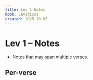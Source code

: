 ```yaml
---
title: Lev 1 Notes
book: Leviticus
created: 2025-10-07
---
```


# Lev 1 – Notes

- Notes that may span multiple verses.

## Per-verse

